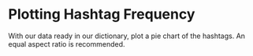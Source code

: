 # Plotting Hashtag Frequency

With our data ready in our dictionary, plot a pie chart of the hashtags. An equal aspect ratio is recommended.